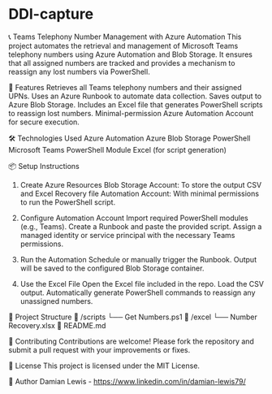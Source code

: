 # DDI-capture
📞 Teams Telephony Number Management with Azure Automation
This project automates the retrieval and management of Microsoft Teams telephony numbers using Azure Automation and Blob Storage. It ensures that all assigned numbers are tracked and provides a mechanism to reassign any lost numbers via PowerShell.

🚀 Features
Retrieves all Teams telephony numbers and their assigned UPNs.
Uses an Azure Runbook to automate data collection.
Saves output to Azure Blob Storage.
Includes an Excel file that generates PowerShell scripts to reassign lost numbers.
Minimal-permission Azure Automation Account for secure execution.

🛠️ Technologies Used
Azure Automation
Azure Blob Storage
PowerShell
Microsoft Teams PowerShell Module
Excel (for script generation)

📦 Setup Instructions
1. Create Azure Resources
Blob Storage Account: To store the output CSV and Excel Recovery file
Automation Account: With minimal permissions to run the PowerShell script.

2. Configure Automation Account
Import required PowerShell modules (e.g., Teams).
Create a Runbook and paste the provided script.
Assign a managed identity or service principal with the necessary Teams permissions.

3. Run the Automation
Schedule or manually trigger the Runbook.
Output will be saved to the configured Blob Storage container.

4. Use the Excel File
Open the Excel file included in the repo.
Load the CSV output.
Automatically generate PowerShell commands to reassign any unassigned numbers.

📁 Project Structure
📂 /scripts
   └── Get Numbers.ps1
📂 /excel
   └── Number Recovery.xlsx
📄 README.md

🤝 Contributing
Contributions are welcome! Please fork the repository and submit a pull request with your improvements or fixes.

📄 License
This project is licensed under the MIT License.

👤 Author
Damian Lewis - https://www.linkedin.com/in/damian-lewis79/
